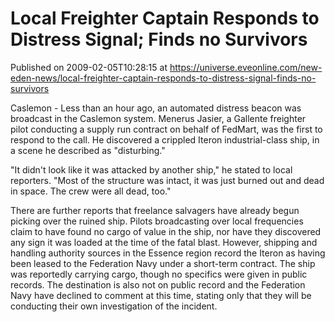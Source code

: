 # Local Freighter Captain Responds to Distress Signal; Finds no Survivors
Published on 2009-02-05T10:28:15 at https://universe.eveonline.com/new-eden-news/local-freighter-captain-responds-to-distress-signal-finds-no-survivors

Caslemon - Less than an hour ago, an automated distress beacon was broadcast in the Caslemon system. Menerus Jasier, a Gallente freighter pilot conducting a supply run contract on behalf of FedMart, was the first to respond to the call. He discovered a crippled Iteron industrial-class ship, in a scene he described as "disturbing."  
  
"It didn't look like it was attacked by another ship," he stated to local reporters. "Most of the structure was intact, it was just burned out and dead in space. The crew were all dead, too."  
  
There are further reports that freelance salvagers have already begun picking over the ruined ship. Pilots broadcasting over local frequencies claim to have found no cargo of value in the ship, nor have they discovered any sign it was loaded at the time of the fatal blast. However, shipping and handling authority sources in the Essence region record the Iteron as having been leased to the Federation Navy under a short-term contract. The ship was reportedly carrying cargo, though no specifics were given in public records. The destination is also not on public record and the Federation Navy have declined to comment at this time, stating only that they will be conducting their own investigation of the incident.
